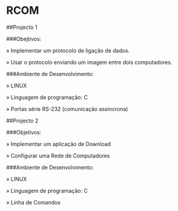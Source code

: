 # RCOM

##Projecto 1

###Obejtivos:

» Implementar um protocolo de ligação de dados.

» Usar o protocolo enviando um imagem entre dois computadores.

###Ambiente de Desenvolvimento:

» LINUX

» Linguagem de programação: C

» Portas série RS-232 (comunicação assíncrona)


##Projecto 2

###Objetivos:

» Implementar um aplicação de Download

» Configurar uma Rede de Computadores

###Ambiente de Desenvolvimento:

» LINUX

» Linguagem de programação: C

» Linha de Comandos
